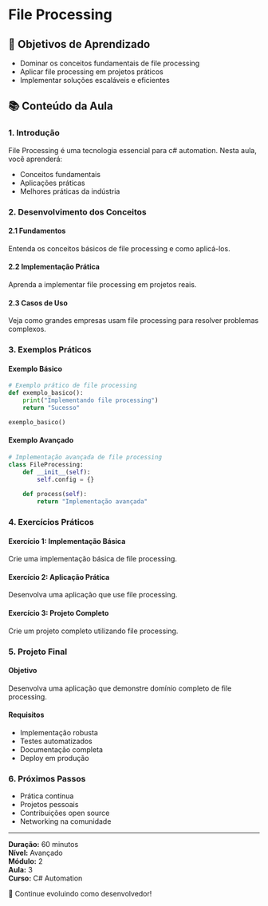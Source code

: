 # File Processing

## 🎯 Objetivos de Aprendizado
- Dominar os conceitos fundamentais de file processing
- Aplicar file processing em projetos práticos
- Implementar soluções escaláveis e eficientes

## 📚 Conteúdo da Aula

### 1. Introdução
File Processing é uma tecnologia essencial para c# automation. Nesta aula, você aprenderá:

- Conceitos fundamentais
- Aplicações práticas
- Melhores práticas da indústria

### 2. Desenvolvimento dos Conceitos

#### 2.1 Fundamentos
Entenda os conceitos básicos de file processing e como aplicá-los.

#### 2.2 Implementação Prática
Aprenda a implementar file processing em projetos reais.

#### 2.3 Casos de Uso
Veja como grandes empresas usam file processing para resolver problemas complexos.

### 3. Exemplos Práticos

#### Exemplo Básico
```python
# Exemplo prático de file processing
def exemplo_basico():
    print("Implementando file processing")
    return "Sucesso"

exemplo_basico()
```

#### Exemplo Avançado
```python
# Implementação avançada de file processing
class FileProcessing:
    def __init__(self):
        self.config = {}
    
    def process(self):
        return "Implementação avançada"
```

### 4. Exercícios Práticos

#### Exercício 1: Implementação Básica
Crie uma implementação básica de file processing.

#### Exercício 2: Aplicação Prática
Desenvolva uma aplicação que use file processing.

#### Exercício 3: Projeto Completo
Crie um projeto completo utilizando file processing.

### 5. Projeto Final

#### Objetivo
Desenvolva uma aplicação que demonstre domínio completo de file processing.

#### Requisitos
- Implementação robusta
- Testes automatizados
- Documentação completa
- Deploy em produção

### 6. Próximos Passos

- Prática contínua
- Projetos pessoais
- Contribuições open source
- Networking na comunidade

---

**Duração:** 60 minutos  
**Nível:** Avançado  
**Módulo:** 2  
**Aula:** 3  
**Curso:** C# Automation

🎉 Continue evoluindo como desenvolvedor!
